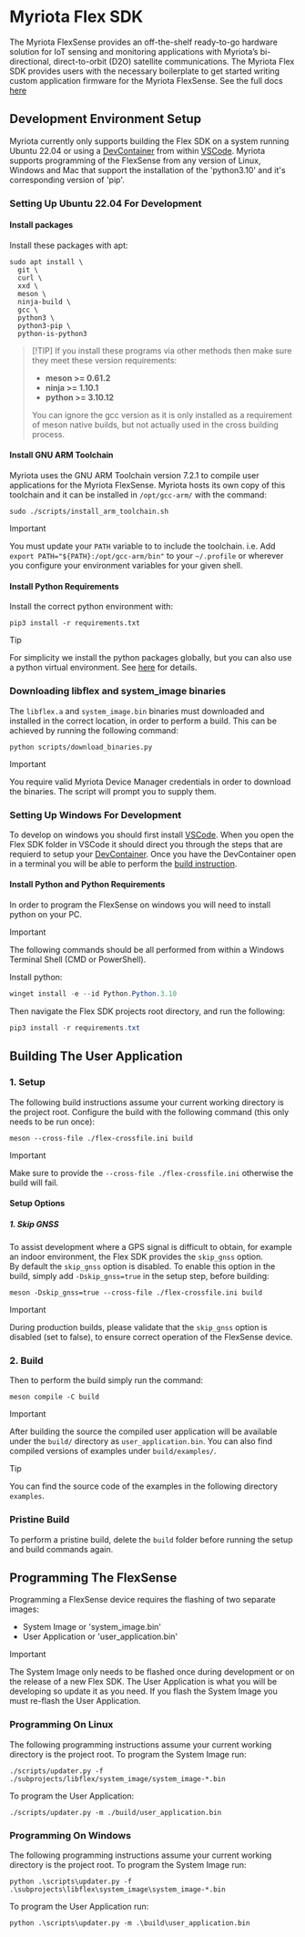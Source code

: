# Myriota Flex SDK

The Myriota FlexSense provides an off-the-shelf ready-to-go hardware
solution for IoT sensing and monitoring applications with Myriota’s
bi-directional, direct-to-orbit (D2O) satellite communications. The
Myriota Flex SDK provides users with the necessary boilerplate
to get started writing custom application firmware for the Myriota
FlexSense. See the full docs [here](https://flex-docs.myriota.com/)

## Development Environment Setup

Myriota currently only supports building the Flex SDK on a
system running Ubuntu 22.04 or using a
[DevContainer](https://code.visualstudio.com/docs/devcontainers/containers)
from within [VSCode](https://code.visualstudio.com/). Myriota supports
programming of the FlexSense from any version of Linux, Windows and Mac
that support the installation of the 'python3.10' and it's corresponding
version of 'pip'.

### Setting Up Ubuntu 22.04 For Development

#### Install packages

Install these packages with apt:

```shell
sudo apt install \
  git \
  curl \
  xxd \
  meson \
  ninja-build \
  gcc \
  python3 \
  python3-pip \
  python-is-python3
```

>  [!TIP]
>  If you install these programs via other methods then make sure
>  they meet these version requirements:
>  - **meson >= 0.61.2**
>  - **ninja >= 1.10.1**
>  - **python >= 3.10.12**
>
>  You can ignore the gcc version as it is only installed as a
>  requirement of meson native builds, but not actually used in the cross
>  building process.

#### Install GNU ARM Toolchain

Myriota uses the GNU ARM Toolchain version 7.2.1 to compile user
applications for the Myriota FlexSense. Myriota hosts its own copy of
this toolchain and it can be installed in `/opt/gcc-arm/` with the command:

```shell
sudo ./scripts/install_arm_toolchain.sh
```

> [!IMPORTANT]
> You must update your `PATH` variable to to include the toolchain. i.e.
> Add `export PATH="${PATH}:/opt/gcc-arm/bin"` to your `~/.profile` or
> wherever you configure your environment variables for your given
> shell.

#### Install Python Requirements

Install the correct python environment with:

```
pip3 install -r requirements.txt
```

> [!TIP]
> For simplicity we install the python packages globally, but you
> can also use a python virtual environment. See
> [here](https://docs.python.org/3/tutorial/venv.html)
> for details.

### Downloading libflex and system_image binaries

The `libflex.a` and `system_image.bin` binaries must downloaded and installed
in the correct location, in order to perform a build. This can be
achieved by running the following command:

```shell
python scripts/download_binaries.py
```

> [!IMPORTANT]
> You require valid Myriota Device Manager credentials in order to
> download the binaries. The script will prompt you to supply them.

### Setting Up Windows For Development

To develop on windows you should first install
[VSCode](https://code.visualstudio.com/). When you open the Flex SDK
 folder in VSCode it should direct you through the steps that
are requierd to setup your
[DevContainer](https://code.visualstudio.com/docs/devcontainers/containers).
Once you have the DevContainer open in a terminal you will be able to
perform the [build instruction](#building-the-user-application).


#### Install Python and Python Requirements

In order to program the FlexSense on windows you will need to install python
on your PC.

> [!IMPORTANT]
> The following commands should be all performed from within a Windows Terminal
> Shell (CMD or PowerShell).

Install python:

```powershell
winget install -e --id Python.Python.3.10
```

Then navigate the Flex SDK projects root directory, and run the following:

```powershell
pip3 install -r requirements.txt
```

## Building The User Application

### 1. Setup
The following build instructions assume your current working directory
is the project root. Configure the build with the following command (this only
needs to be run once):

```shell
meson --cross-file ./flex-crossfile.ini build
```

> [!IMPORTANT]
> Make sure to provide the `--cross-file ./flex-crossfile.ini` otherwise
> the build will fail.

#### Setup Options
##### 1. Skip GNSS
To assist development where a GPS signal is difficult to obtain, for example
an indoor environment, the Flex SDK provides the `skip_gnss` option.<br />
By default the `skip_gnss` option is disabled. To enable this option in the build,
simply add `-Dskip_gnss=true` in the setup step, before building:
```shell
meson -Dskip_gnss=true --cross-file ./flex-crossfile.ini build
```

> [!IMPORTANT]
> During production builds, please validate that the `skip_gnss` option is
> disabled (set to false), to ensure correct operation of the FlexSense device.

### 2. Build
Then to perform the build simply run the command:

```shell
meson compile -C build
```

> [!IMPORTANT]
> After building the source the compiled user application will be available
> under the `build/` directory as `user_application.bin`. You can also find
> compiled versions of examples under `build/examples/`.

> [!TIP]
> You can find the source code of the examples in the following
> directory `examples`.

### Pristine Build
To perform a pristine build, delete the `build` folder before running the
setup and build commands again.

## Programming The FlexSense

Programming a FlexSense device requires the flashing of two separate
images:

- System Image or 'system_image.bin'
- User Application or 'user_application.bin'

> [!IMPORTANT]
> The System Image only needs to be flashed once during development or on the
> release of a new Flex SDK. The User Application is what you
> will be developing so update it as you need. If you flash the System
> Image you must re-flash the User Application.

### Programming On Linux

The following programming instructions assume your current working directory
is the project root. To program the System Image run:

```shell
./scripts/updater.py -f ./subprojects/libflex/system_image/system_image-*.bin
```

To program the User Application:

```shell
./scripts/updater.py -m ./build/user_application.bin
```

### Programming On Windows

The following programming instructions assume your current working directory
is the project root. To program the System Image run:

```shell
python .\scripts\updater.py -f .\subprojects\libflex\system_image\system_image-*.bin
```

To program the User Application run:

```shell
python .\scripts\updater.py -m .\build\user_application.bin
```
